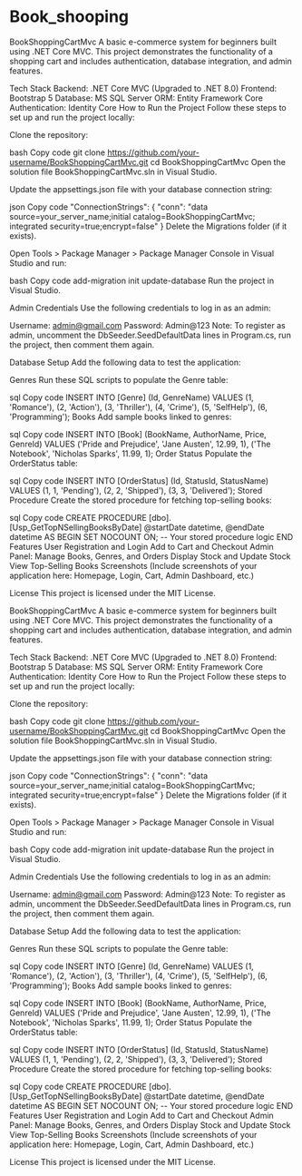 # Book_shooping
BookShoppingCartMvc
A basic e-commerce system for beginners built using .NET Core MVC. This project demonstrates the functionality of a shopping cart and includes authentication, database integration, and admin features.

Tech Stack
Backend: .NET Core MVC (Upgraded to .NET 8.0)
Frontend: Bootstrap 5
Database: MS SQL Server
ORM: Entity Framework Core
Authentication: Identity Core
How to Run the Project
Follow these steps to set up and run the project locally:

Clone the repository:

bash
Copy code
git clone https://github.com/your-username/BookShoppingCartMvc.git
cd BookShoppingCartMvc
Open the solution file BookShoppingCartMvc.sln in Visual Studio.

Update the appsettings.json file with your database connection string:

json
Copy code
"ConnectionStrings": {
  "conn": "data source=your_server_name;initial catalog=BookShoppingCartMvc; integrated security=true;encrypt=false"
}
Delete the Migrations folder (if it exists).

Open Tools > Package Manager > Package Manager Console in Visual Studio and run:

bash
Copy code
add-migration init
update-database
Run the project in Visual Studio.

Admin Credentials
Use the following credentials to log in as an admin:

Username: admin@gmail.com
Password: Admin@123
Note: To register as admin, uncomment the DbSeeder.SeedDefaultData lines in Program.cs, run the project, then comment them again.

Database Setup
Add the following data to test the application:

Genres
Run these SQL scripts to populate the Genre table:

sql
Copy code
INSERT INTO [Genre] (Id, GenreName) VALUES 
(1, 'Romance'), (2, 'Action'), (3, 'Thriller'), (4, 'Crime'), 
(5, 'SelfHelp'), (6, 'Programming');
Books
Add sample books linked to genres:

sql
Copy code
INSERT INTO [Book] (BookName, AuthorName, Price, GenreId) VALUES
('Pride and Prejudice', 'Jane Austen', 12.99, 1),
('The Notebook', 'Nicholas Sparks', 11.99, 1);
Order Status
Populate the OrderStatus table:

sql
Copy code
INSERT INTO [OrderStatus] (Id, StatusId, StatusName) VALUES
(1, 1, 'Pending'), (2, 2, 'Shipped'), (3, 3, 'Delivered');
Stored Procedure
Create the stored procedure for fetching top-selling books:

sql
Copy code
CREATE PROCEDURE [dbo].[Usp_GetTopNSellingBooksByDate]
@startDate datetime, @endDate datetime
AS
BEGIN
    SET NOCOUNT ON;
    -- Your stored procedure logic
END
Features
User Registration and Login
Add to Cart and Checkout
Admin Panel: Manage Books, Genres, and Orders
Display Stock and Update Stock
View Top-Selling Books
Screenshots
(Include screenshots of your application here: Homepage, Login, Cart, Admin Dashboard, etc.)

License
This project is licensed under the MIT License.

BookShoppingCartMvc
A basic e-commerce system for beginners built using .NET Core MVC. This project demonstrates the functionality of a shopping cart and includes authentication, database integration, and admin features.

Tech Stack
Backend: .NET Core MVC (Upgraded to .NET 8.0)
Frontend: Bootstrap 5
Database: MS SQL Server
ORM: Entity Framework Core
Authentication: Identity Core
How to Run the Project
Follow these steps to set up and run the project locally:

Clone the repository:

bash
Copy code
git clone https://github.com/your-username/BookShoppingCartMvc.git
cd BookShoppingCartMvc
Open the solution file BookShoppingCartMvc.sln in Visual Studio.

Update the appsettings.json file with your database connection string:

json
Copy code
"ConnectionStrings": {
  "conn": "data source=your_server_name;initial catalog=BookShoppingCartMvc; integrated security=true;encrypt=false"
}
Delete the Migrations folder (if it exists).

Open Tools > Package Manager > Package Manager Console in Visual Studio and run:

bash
Copy code
add-migration init
update-database
Run the project in Visual Studio.

Admin Credentials
Use the following credentials to log in as an admin:

Username: admin@gmail.com
Password: Admin@123
Note: To register as admin, uncomment the DbSeeder.SeedDefaultData lines in Program.cs, run the project, then comment them again.

Database Setup
Add the following data to test the application:

Genres
Run these SQL scripts to populate the Genre table:

sql
Copy code
INSERT INTO [Genre] (Id, GenreName) VALUES 
(1, 'Romance'), (2, 'Action'), (3, 'Thriller'), (4, 'Crime'), 
(5, 'SelfHelp'), (6, 'Programming');
Books
Add sample books linked to genres:

sql
Copy code
INSERT INTO [Book] (BookName, AuthorName, Price, GenreId) VALUES
('Pride and Prejudice', 'Jane Austen', 12.99, 1),
('The Notebook', 'Nicholas Sparks', 11.99, 1);
Order Status
Populate the OrderStatus table:

sql
Copy code
INSERT INTO [OrderStatus] (Id, StatusId, StatusName) VALUES
(1, 1, 'Pending'), (2, 2, 'Shipped'), (3, 3, 'Delivered');
Stored Procedure
Create the stored procedure for fetching top-selling books:

sql
Copy code
CREATE PROCEDURE [dbo].[Usp_GetTopNSellingBooksByDate]
@startDate datetime, @endDate datetime
AS
BEGIN
    SET NOCOUNT ON;
    -- Your stored procedure logic
END
Features
User Registration and Login
Add to Cart and Checkout
Admin Panel: Manage Books, Genres, and Orders
Display Stock and Update Stock
View Top-Selling Books
Screenshots
(Include screenshots of your application here: Homepage, Login, Cart, Admin Dashboard, etc.)

License
This project is licensed under the MIT License.

